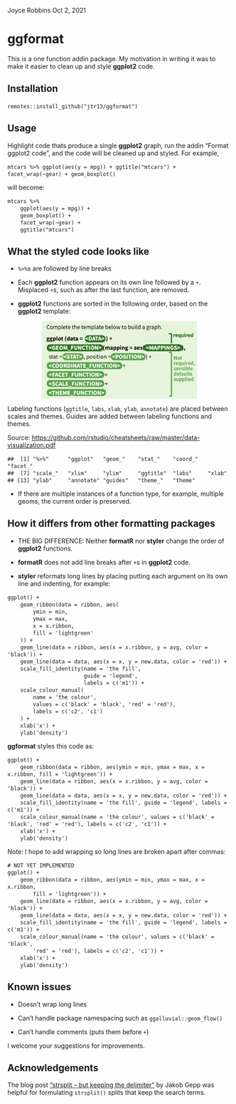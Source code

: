 Joyce Robbins
Oct 2, 2021

# ggformat

This is a one function addin package. My motivation in writing it was to
make it easier to clean up and style **ggplot2** code.

## Installation

`remotes::install_github("jtr13/ggformat")`

## Usage

Highlight code thats produce a single **ggplot2** graph, run the addin
“Format ggplot2 code”, and the code will be cleaned up and styled. For
example,

    mtcars %>% ggplot(aes(y = mpg)) + ggtitle("mtcars") + facet_wrap(~gear) + geom_boxplot()

will become:

    mtcars %>%
        ggplot(aes(y = mpg)) +
        geom_boxplot() +
        facet_wrap(~gear) +
        ggtitle("mtcars")

## What the styled code looks like

-   `%>%`s are followed by line breaks

-   Each **ggplot2** function appears on its own line followed by a `+`.
    Misplaced `+`s, such as after the last function, are removed.

-   **ggplot2** functions are sorted in the following order, based on
    the **ggplot2** template:

<p style="text-align:center;">
<img src="ggplot2template.png" width="350" align="center"></img>
</p>

Labeling functions (`ggtitle`, `labs`, `xlab`, `ylab`, `annotate`) are
placed between scales and themes. Guides are added between labeling
functions and themes.

Source:
<https://github.com/rstudio/cheatsheets/raw/master/data-visualization.pdf>

    ##  [1] "%>%"      "ggplot"   "geom_"    "stat_"    "coord_"   "facet_"  
    ##  [7] "scale_"   "xlim"     "ylim"     "ggtitle"  "labs"     "xlab"    
    ## [13] "ylab"     "annotate" "guides"   "theme_"   "theme"

-   If there are multiple instances of a function type, for example,
    multiple geoms, the current order is preserved.

## How it differs from other formatting packages

-   THE BIG DIFFERENCE: Neither **formatR** nor **styler** change the
    order of **ggplot2** functions.

-   **formatR** does not add line breaks after `+`s in **ggplot2** code.

-   **styler** reformats long lines by placing putting each argument on
    its own line and indenting, for example:

<!-- -->

    ggplot() +
        geom_ribbon(data = ribbon, aes(
            ymin = min,
            ymax = max,
            x = x.ribbon,
            fill = 'lightgreen'
        )) +
        geom_line(data = ribbon, aes(x = x.ribbon, y = avg, color = 'black')) +
        geom_line(data = data, aes(x = x, y = new.data, color = 'red')) +
        scale_fill_identity(name = 'the fill',
                            guide = 'legend',
                            labels = c('m1')) +
        scale_colour_manual(
            name = 'the colour',
            values = c('black' = 'black', 'red' = 'red'),
            labels = c('c2', 'c1')
        ) +
        xlab('x') +
        ylab('density')

**ggformat** styles this code as:

    ggplot() +
        geom_ribbon(data = ribbon, aes(ymin = min, ymax = max, x = x.ribbon, fill = 'lightgreen')) +
        geom_line(data = ribbon, aes(x = x.ribbon, y = avg, color = 'black')) +
        geom_line(data = data, aes(x = x, y = new.data, color = 'red')) +
        scale_fill_identity(name = 'the fill', guide = 'legend', labels = c('m1')) +
        scale_colour_manual(name = 'the colour', values = c('black' = 'black', 'red' = 'red'), labels = c('c2', 'c1')) +
        xlab('x') +
        ylab('density')

Note: I hope to add wrapping so long lines are broken apart after
commas:

    # NOT YET IMPLEMENTED
    ggplot() +
        geom_ribbon(data = ribbon, aes(ymin = min, ymax = max, x = x.ribbon,
            fill = 'lightgreen')) +
        geom_line(data = ribbon, aes(x = x.ribbon, y = avg, color = 'black')) +
        geom_line(data = data, aes(x = x, y = new.data, color = 'red')) +
        scale_fill_identity(name = 'the fill', guide = 'legend', labels = c('m1')) +
        scale_colour_manual(name = 'the colour', values = c('black' = 'black',
            'red' = 'red'), labels = c('c2', 'c1')) +
        xlab('x') +
        ylab('density')

## Known issues

-   Doesn’t wrap long lines

-   Can’t handle package namespacing such as `ggalluvial::geom_flow()`

-   Can’t handle comments (puts them before `+`)

I welcome your suggestions for improvements.

## Acknowledgements

The blog post [“strsplit – but keeping the
delimiter”](https://www.statworx.com/de/blog/strsplit-but-keeping-the-delimiter/)
by Jakob Gepp was helpful for formulating `strsplit()` splits that keep
the search terms.

